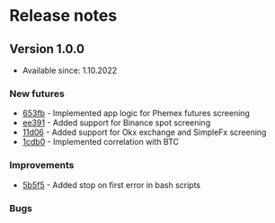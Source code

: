 # Release notes

## Version 1.0.0

* Available since: 1.10.2022

### New futures

* [653fb](https://github.com/GeorgeQuantAnalyst/crypto-screener/commit/653fb04224c40670a01fa527c94b3b76379179eb) -
  Implemented app logic for Phemex futures screening
* [ee391](https://github.com/GeorgeQuantAnalyst/crypto-screener/commit/ee39115dbd56e83d75590511cad60a7deb5f81d3) - Added
  support for Binance spot screening
* [11d06](https://github.com/GeorgeQuantAnalyst/crypto-screener/commit/11d06700138020b9f412544bdd3f007cfb61bd21) - Added
  support for Okx exchange and SimpleFx screening
* [1cdb0](https://github.com/GeorgeQuantAnalyst/crypto-screener/commit/1cdb054194ea63831abff1d0bf5209d32f1bdfc4) - Implemented correlation with BTC

### Improvements

* [5b5f5](https://github.com/GeorgeQuantAnalyst/crypto-screener/commit/5b5f5cd424f48e5c4660263c02d29561d9c544ce) - Added
  stop on first error in bash scripts

### Bugs
